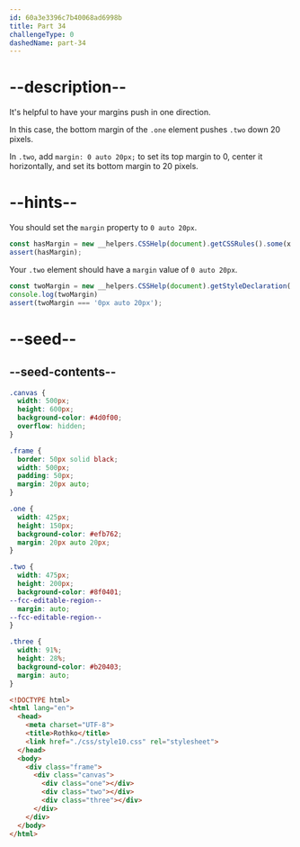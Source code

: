 ```yaml
---
id: 60a3e3396c7b40068ad6998b
title: Part 34
challengeType: 0
dashedName: part-34
---
```


# --description--

It's helpful to have your margins push in one direction.

In this case, the bottom margin of the `.one` element pushes `.two` down 20 pixels.

In `.two`, add `margin: 0 auto 20px;` to set its top margin to 0, center it horizontally, and set its bottom margin to 20 pixels.

# --hints--

You should set the `margin` property to `0 auto 20px`.

```js
const hasMargin = new __helpers.CSSHelp(document).getCSSRules().some(x => x.style.margin === '0px auto 20px');
assert(hasMargin);
```

Your `.two` element should have a `margin` value of `0 auto 20px`.

```js
const twoMargin = new __helpers.CSSHelp(document).getStyleDeclaration('.two').getPropertyValue('margin');
console.log(twoMargin)
assert(twoMargin === '0px auto 20px');
```

# --seed--

## --seed-contents--

```css
.canvas {
  width: 500px;
  height: 600px;
  background-color: #4d0f00;
  overflow: hidden;
}

.frame {
  border: 50px solid black;
  width: 500px;
  padding: 50px;
  margin: 20px auto;
}

.one {
  width: 425px;
  height: 150px;
  background-color: #efb762;
  margin: 20px auto 20px;
}

.two {
  width: 475px;
  height: 200px;
  background-color: #8f0401;
--fcc-editable-region--
  margin: auto;
--fcc-editable-region--
}

.three {
  width: 91%;
  height: 28%;
  background-color: #b20403;
  margin: auto;
}
```

```html
<!DOCTYPE html>
<html lang="en">
  <head>
    <meta charset="UTF-8">
    <title>Rothko</title>
    <link href="./css/style10.css" rel="stylesheet">
  </head>
  <body>
    <div class="frame">
      <div class="canvas">
        <div class="one"></div>
        <div class="two"></div>
        <div class="three"></div>
      </div>
    </div>
  </body>
</html>
```
